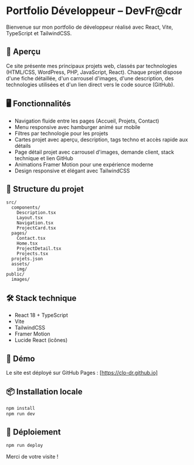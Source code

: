 # Portfolio Développeur – DevFr@cdr

Bienvenue sur mon portfolio de développeur réalisé avec React, Vite, TypeScript et TailwindCSS.

## 🚀 Aperçu

Ce site présente mes principaux projets web, classés par technologies (HTML/CSS, WordPress, PHP, JavaScript, React). Chaque projet dispose d'une fiche détaillée, d'un carrousel d'images, d'une description, des technologies utilisées et d'un lien direct vers le code source (GitHub).

## 🖥️ Fonctionnalités

- Navigation fluide entre les pages (Accueil, Projets, Contact)
- Menu responsive avec hamburger animé sur mobile
- Filtres par technologie pour les projets
- Cartes projet avec aperçu, description, tags techno et accès rapide aux détails
- Page détail projet avec carrousel d'images, demande client, stack technique et lien GitHub
- Animations Framer Motion pour une expérience moderne
- Design responsive et élégant avec TailwindCSS

## 📂 Structure du projet

```
src/
  components/
    Description.tsx
    Layout.tsx
    Navigation.tsx
    ProjectCard.tsx
  pages/
    Contact.tsx
    Home.tsx
    ProjectDetail.tsx
    Projects.tsx
  projets.json
  assets/
    img/
public/
  images/
```

## 🛠️ Stack technique

- React 18 + TypeScript
- Vite
- TailwindCSS
- Framer Motion
- Lucide React (icônes)

## 🔗 Démo

Le site est déployé sur GitHub Pages :
[https://clo-dr.github.io]

## 📦 Installation locale

```bash
npm install
npm run dev
```

## 🚢 Déploiement

```bash
npm run deploy
```



Merci de votre visite !
